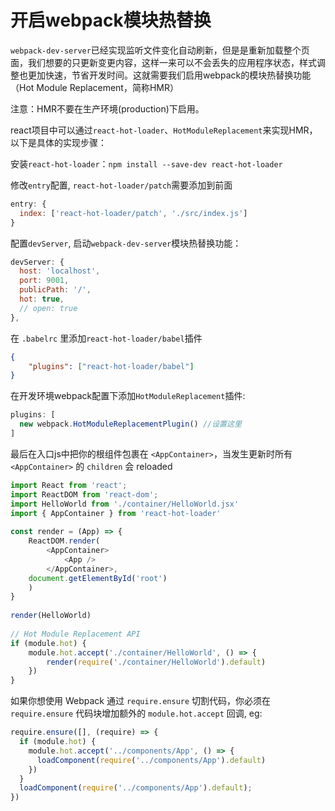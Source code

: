 开启webpack模块热替换
=====

`webpack-dev-server`已经实现监听文件变化自动刷新，但是是重新加载整个页面，我们想要的只更新变更内容，这样一来可以不会丢失的应用程序状态，样式调整也更加快速，节省开发时间。这就需要我们启用webpack的模块热替换功能（Hot Module Replacement，简称HMR）

注意：HMR不要在生产环境(production)下启用。

react项目中可以通过`react-hot-loader`、`HotModuleReplacement`来实现HMR，以下是具体的实现步骤：

安装`react-hot-loader`：`npm install --save-dev react-hot-loader`

修改`entry`配置, `react-hot-loader/patch`需要添加到前面

``` js
entry: {
  index: ['react-hot-loader/patch', './src/index.js']
}
```

配置`devServer`, 启动`webpack-dev-server`模块热替换功能：

``` js
devServer: {
  host: 'localhost',
  port: 9001,
  publicPath: '/',
  hot: true,
  // open: true
},
```

在 `.babelrc` 里添加`react-hot-loader/babel`插件

``` json
{  
    "plugins": ["react-hot-loader/babel"]
}  
```

在开发环境webpack配置下添加`HotModuleReplacement`插件:

``` js
plugins: [  
  new webpack.HotModuleReplacementPlugin() //设置这里  
]
```

最后在入口js中把你的根组件包裹在 `<AppContainer>`，当发生更新时所有 `<AppContainer>` 的 `children` 会 reloaded

``` js
import React from 'react';  
import ReactDOM from 'react-dom';  
import HelloWorld from './container/HelloWorld.jsx'
import { AppContainer } from 'react-hot-loader'
  
const render = (App) => {  
    ReactDOM.render(  
        <AppContainer>  
            <App />  
        </AppContainer>,  
    document.getElementById('root')  
    )  
}  
  
render(HelloWorld)  
  
// Hot Module Replacement API   
if (module.hot) {  
    module.hot.accept('./container/HelloWorld', () => {  
        render(require('./container/HelloWorld').default)  
    })  
} 
```

如果你想使用 Webpack 通过 `require.ensure` 切割代码，你必须在 `require.ensure` 代码块增加额外的 `module.hot.accept` 回调, eg:

``` js
require.ensure([], (require) => {
  if (module.hot) {
    module.hot.accept('../components/App', () => {
      loadComponent(require('../components/App').default)
    })
  }
  loadComponent(require('../components/App').default);
})
```